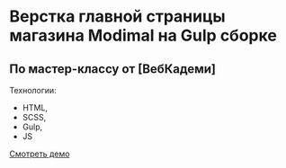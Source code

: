 # Верстка главной страницы магазина Modimal на Gulp сборке
## По мастер-классу от [ВебКадеми]

Технологии:
- HTML,
- SCSS,
- Gulp,
- JS

[Смотреть демо](https://evergreensunday.github.io/modimal/)

